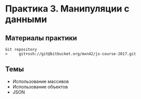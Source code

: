 
# Практика 3. Манипуляции с данными
    
## Материалы практики

    Git repository
    >     git+ssh://git@bitbucket.org/mxn42/js-course-2017.git

## Темы

 - Использование массивов
 - Использование объектов
 - JSON

